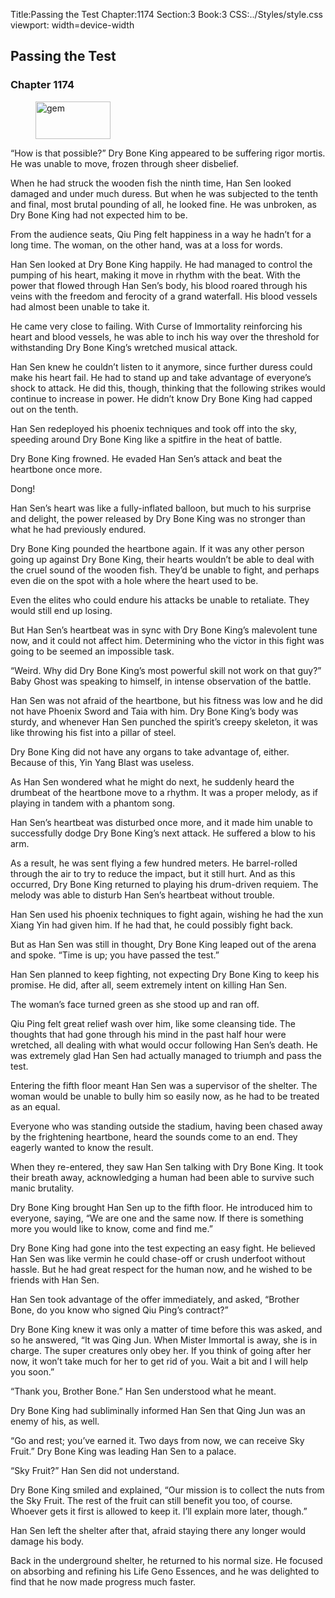 Title:Passing the Test 
Chapter:1174 
Section:3 
Book:3 
CSS:../Styles/style.css 
viewport: width=device-width
  
## Passing the Test
### Chapter 1174
  
<figure>
	<img src="../Images/gem.gif" alt="gem" id="gem" width="120" height="60" />
</figure>
  

  
“How is that possible?” Dry Bone King appeared to be suffering rigor mortis. He was unable to move, frozen through sheer disbelief.

When he had struck the wooden fish the ninth time, Han Sen looked damaged and under much duress. But when he was subjected to the tenth and final, most brutal pounding of all, he looked fine. He was unbroken, as Dry Bone King had not expected him to be.

From the audience seats, Qiu Ping felt happiness in a way he hadn’t for a long time. The woman, on the other hand, was at a loss for words.

Han Sen looked at Dry Bone King happily. He had managed to control the pumping of his heart, making it move in rhythm with the beat. With the power that flowed through Han Sen’s body, his blood roared through his veins with the freedom and ferocity of a grand waterfall. His blood vessels had almost been unable to take it.

He came very close to failing. With Curse of Immortality reinforcing his heart and blood vessels, he was able to inch his way over the threshold for withstanding Dry Bone King’s wretched musical attack.

Han Sen knew he couldn’t listen to it anymore, since further duress could make his heart fail. He had to stand up and take advantage of everyone’s shock to attack. He did this, though, thinking that the following strikes would continue to increase in power. He didn’t know Dry Bone King had capped out on the tenth.

Han Sen redeployed his phoenix techniques and took off into the sky, speeding around Dry Bone King like a spitfire in the heat of battle.

Dry Bone King frowned. He evaded Han Sen’s attack and beat the heartbone once more.

Dong!

Han Sen’s heart was like a fully-inflated balloon, but much to his surprise and delight, the power released by Dry Bone King was no stronger than what he had previously endured.

Dry Bone King pounded the heartbone again. If it was any other person going up against Dry Bone King, their hearts wouldn’t be able to deal with the cruel sound of the wooden fish. They’d be unable to fight, and perhaps even die on the spot with a hole where the heart used to be.

Even the elites who could endure his attacks be unable to retaliate. They would still end up losing.

But Han Sen’s heartbeat was in sync with Dry Bone King’s malevolent tune now, and it could not affect him. Determining who the victor in this fight was going to be seemed an impossible task.

“Weird. Why did Dry Bone King’s most powerful skill not work on that guy?” Baby Ghost was speaking to himself, in intense observation of the battle.

Han Sen was not afraid of the heartbone, but his fitness was low and he did not have Phoenix Sword and Taia with him. Dry Bone King’s body was sturdy, and whenever Han Sen punched the spirit’s creepy skeleton, it was like throwing his fist into a pillar of steel.

Dry Bone King did not have any organs to take advantage of, either. Because of this, Yin Yang Blast was useless.

As Han Sen wondered what he might do next, he suddenly heard the drumbeat of the heartbone move to a rhythm. It was a proper melody, as if playing in tandem with a phantom song.

Han Sen’s heartbeat was disturbed once more, and it made him unable to successfully dodge Dry Bone King’s next attack. He suffered a blow to his arm.

As a result, he was sent flying a few hundred meters. He barrel-rolled through the air to try to reduce the impact, but it still hurt. And as this occurred, Dry Bone King returned to playing his drum-driven requiem. The melody was able to disturb Han Sen’s heartbeat without trouble.

Han Sen used his phoenix techniques to fight again, wishing he had the xun Xiang Yin had given him. If he had that, he could possibly fight back.

But as Han Sen was still in thought, Dry Bone King leaped out of the arena and spoke. “Time is up; you have passed the test.”

Han Sen planned to keep fighting, not expecting Dry Bone King to keep his promise. He did, after all, seem extremely intent on killing Han Sen.

The woman’s face turned green as she stood up and ran off.

Qiu Ping felt great relief wash over him, like some cleansing tide. The thoughts that had gone through his mind in the past half hour were wretched, all dealing with what would occur following Han Sen’s death. He was extremely glad Han Sen had actually managed to triumph and pass the test.

Entering the fifth floor meant Han Sen was a supervisor of the shelter. The woman would be unable to bully him so easily now, as he had to be treated as an equal.

Everyone who was standing outside the stadium, having been chased away by the frightening heartbone, heard the sounds come to an end. They eagerly wanted to know the result.

When they re-entered, they saw Han Sen talking with Dry Bone King. It took their breath away, acknowledging a human had been able to survive such manic brutality.

Dry Bone King brought Han Sen up to the fifth floor. He introduced him to everyone, saying, “We are one and the same now. If there is something more you would like to know, come and find me.”

Dry Bone King had gone into the test expecting an easy fight. He believed Han Sen was like vermin he could chase-off or crush underfoot without hassle. But he had great respect for the human now, and he wished to be friends with Han Sen.

Han Sen took advantage of the offer immediately, and asked, “Brother Bone, do you know who signed Qiu Ping’s contract?”

Dry Bone King knew it was only a matter of time before this was asked, and so he answered, “It was Qing Jun. When Mister Immortal is away, she is in charge. The super creatures only obey her. If you think of going after her now, it won’t take much for her to get rid of you. Wait a bit and I will help you soon.”

“Thank you, Brother Bone.” Han Sen understood what he meant.

Dry Bone King had subliminally informed Han Sen that Qing Jun was an enemy of his, as well.

“Go and rest; you’ve earned it. Two days from now, we can receive Sky Fruit.” Dry Bone King was leading Han Sen to a palace.

“Sky Fruit?” Han Sen did not understand.

Dry Bone King smiled and explained, “Our mission is to collect the nuts from the Sky Fruit. The rest of the fruit can still benefit you too, of course. Whoever gets it first is allowed to keep it. I’ll explain more later, though.”

Han Sen left the shelter after that, afraid staying there any longer would damage his body.

Back in the underground shelter, he returned to his normal size. He focused on absorbing and refining his Life Geno Essences, and he was delighted to find that he now made progress much faster.